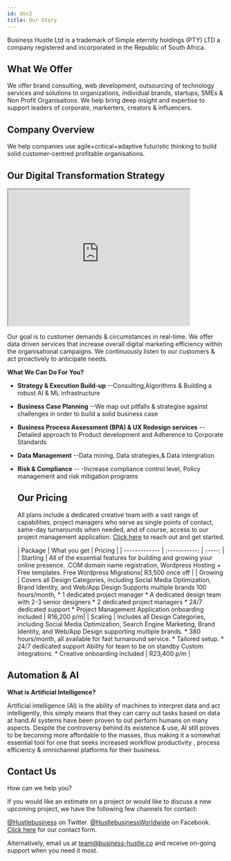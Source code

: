 ```yaml
---
id: doc2
title: Our Story
---
```

Business Hustle Ltd is a trademark of Simple eternity holdings (PTY) LTD a company registered and incorporated in the Republic of South Africa.

## What We Offer

We offer brand consulting, web development, outsourcing of technology services and solutions to organizations, individual brands, startups, SMEs & Non Profit Organisaitons. We help bring deep insight and expertise to support leaders of corporate, markerters, creators & influencers.

## Company Overview

We help companies use agile+critical+adaptive futuristic thinking to build solid customer-centred profitable organisations.

## Our Digital Transformation Strategy

<iframe width="420" height="315"
src="https://www.youtube.com/embed/wxl6E0czWbw">
</iframe>

Our goal is to customer demands & circumstances in real-time. We offer data driven services that increase overall digital marketing efficiency within the organisational campaigns. We continuously listen to our customers & act proactively to anticipate needs.

**What We Can Do For You?**

* **Strategy & Execution Build-up**
  --Consulting,Algorithms & Building a robust AI & ML infrastructure 
  
* **Business Case Planning**
  --We map out pitfalls & strategise against challenges in order to build a solid business case
  
* **Business Process Assessment (BPA) & UX Redesign services**
 --Detailed approach to Product development and Adherence to Corporate Standards

* **Data Management**
  --Data mining, Data strategies,& Data intergration

* **Risk & Compliance** 
  -- -Increase compliance control level, Policy management and risk mitigation programs
  
  ## Our Pricing
  
  All plans include a dedicated creative team with a vast range of capabilities, project managers who serve as single points of contact, same-day turnarounds when needed, and of course, access to our project management application. [Click here](https://bit.ly/business-hustle) to reach out and get started.
  
  | Package  |      What you get |   Pricing |
| ------------- | :-----------: | -----: |
| Starting   | All of the essential features for building and growing your online presence. .COM domain name registration, Wordpress Hosting + Free templates. Free Wordpress Migrations| R3,500 once off |
| Growing     |  Covers all Design Categories, including Social Media Optimization, Brand Identity, and Web/App Design Supports multiple brands 100 hours/month, * 1 dedicated project manager  * A dedicated design team with 2-3 senior designers * 2 dedicated project managers * 24/7 dedicated support * Project Management Application onboarding included   |   R16,200 p/m|
| Scaling | Includes all Design Categories, including Social Media Optimization, Search Engine Marketing, Brand Identity, and Web/App Design supporting multiple brands. * 380 hours/month, all available for fast turnaround service. * Tailored setup. * 24/7 dedicated support Ability for team to be on standby Custom integrations. * Creative onboarding included   |    R23,400 p/m |

## Automation & AI

**What is Artificial Intelligence?**

Artificial intelligence (AI) is the ability of machines to interpret data and act intelligently, this simply means that they can carry out tasks based on data at hand.AI systems have been proven to out perform humans on many aspects. Despite the controversy behind its existence & use, AI still proves to be becoming more affordable to the masses, thus making it a somewhat essential tool for one that seeks increased workflow productivity , process efficiency & omnichannel platforms for their business. 

## Contact Us

How can we help you?

If you would like an estimate on a project or would like to discuss a new upcoming project, we have the following few channels for contact:

[@Hustlebusiness](https://twitter.com/HustleBusiness) on Twitter.
[@HustlebusinessWorldwide](https://www.facebook.com/HustlebusinessWorldwide) on Facebook.
[Click here](https://bit.ly/business-hustle) for our contact form. 

Alternatively, email us at team@business-hustle.co and receive on-going support when you need it most. 



  
